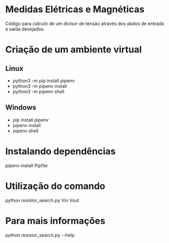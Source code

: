 Medidas Elétricas e Magnéticas
==============================
Código para cálculo de um divisor de tensão através dos dados de entrada e saída
desejados.

# Criação de um ambiente virtual
Linux
-----
* python3 -m pip install pipenv
* python3 -m pipenv install
* python3 -m pipenv shell

Windows
-------
* pip install pipenv
* pipenv install
* pipenv shell

# Instalando dependências
pipenv install Pipfile

# Utilização do comando
python resistor_search.py Vin Vout

# Para mais informações
python resistor_search.py --help

